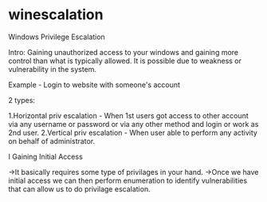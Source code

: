 # winescalation
Windows Privilege Escalation

Intro:
Gaining unauthorized access to your windows and gaining more control than what is typically allowed. It is possible due to weakness or vulnerability in the system.

Example - Login to website with someone's account

2 types:

1.Horizontal priv escalation - When 1st users got access to other account via any username or password or via any other method and login or work as 2nd user.
2.Vertical priv escalation - When user able to perform any activity on behalf of administrator.

I Gaining Initial Access 

->It basically requires some type of privilages in your hand.
->Once we have initial access we can then perform enumeration to identify vulnerabilities that can allow us to do privilage escalation.

